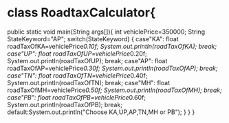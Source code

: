 # class RoadtaxCalculator{
public static void main(String args[]){
int vehiclePrice=350000;
String StateKeyword="AP";
switch(StateKeyword)
{
case"KA":
float roadTaxOfKA=vehiclePrice*0.10f;
System.out.println(roadTaxOfKA);
break;
case"UP":
float roadTaxOfUP=vehiclePrice*0.20f;
System.out.println(roadTaxOfUP);
break;
case"AP":
float roadTaxOfAP=vehiclePrice*0.30f;
System.out.println(roadTaxOfAP);
break;
case"TN":
float roadTaxOfTN=vehiclePrice*0.40f;
System.out.println(roadTaxOfTN);
break;
case"MH":
float roadTaxOfMH=vehiclePrice*0.50f;
System.out.println(roadTaxOfMH);
break;
case"PB":
float roadTaxOfPB=vehiclePrice*0.60f;
System.out.println(roadTaxOfPB);
break;
default:System.out.println("Choose  KA,UP,AP,TN,MH or PB");
}
}
}

